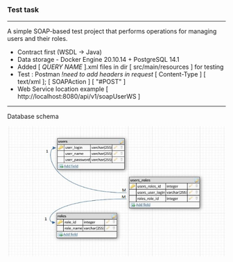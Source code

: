 ### Test task

---

A simple SOAP-based test project that performs operations 
for managing users and their roles.

- Contract first (WSDL -> Java)
- Data storage - Docker Engine 20.10.14 + PostgreSQL 14.1
- Added [ *QUERY NAME* ].xml files in dir [ src/main/resources ] for testing
- Test : Postman *!need to add headers in request* [ Content-Type ] [ text/xml ]; [ SOAPAction ] [ "#POST" ]
- Web Service location example [ http://localhost:8080/api/v1/soapUserWS ]

---

Database schema
<div align="center">
  <img src="https://github.com/shvetsov-as/test-task/blob/master/scheme.JPG" width="500" height="300"/>
</div>
